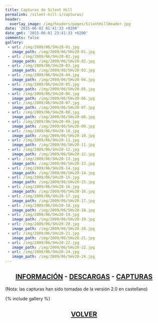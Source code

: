 ```yaml
---
title: Capturas de Silent Hill
permalink: /silent-hill-1/capturas/
header:
  overlay_image: /img/headers/pages/SilentHillHeader.jpg
date: '2015-06-02 01:41:33 +0200'
date_gmt: '2015-06-01 23:41:33 +0200'
comments: false
gallery:
 - url: /img/2009/06/SHv20-01.jpg
   image_path: /img/2009/06/SHv20-01.jpg
 - url: /img/2009/06/SHv20-02.jpg
   image_path: /img/2009/06/SHv20-02.jpg
 - url: /img/2009/06/SHv20-03.jpg
   image_path: /img/2009/06/SHv20-03.jpg
 - url: /img/2009/06/SHv20-04.jpg
   image_path: /img/2009/06/SHv20-04.jpg
 - url: /img/2009/06/SHv20-05.jpg
   image_path: /img/2009/06/SHv20-05.jpg
 - url: /img/2009/06/SHv20-06.jpg
   image_path: /img/2009/06/SHv20-06.jpg
 - url: /img/2009/06/SHv20-07.jpg
   image_path: /img/2009/06/SHv20-07.jpg
 - url: /img/2009/06/SHv20-08.jpg
   image_path: /img/2009/06/SHv20-08.jpg
 - url: /img/2009/06/SHv20-09.jpg
   image_path: /img/2009/06/SHv20-09.jpg
 - url: /img/2009/06/SHv20-10.jpg
   image_path: /img/2009/06/SHv20-10.jpg
 - url: /img/2009/06/SHv20-11.jpg
   image_path: /img/2009/06/SHv20-11.jpg
 - url: /img/2009/06/SHv20-12.jpg
   image_path: /img/2009/06/SHv20-12.jpg
 - url: /img/2009/06/SHv20-13.jpg
   image_path: /img/2009/06/SHv20-13.jpg
 - url: /img/2009/06/SHv20-14.jpg
   image_path: /img/2009/06/SHv20-14.jpg
 - url: /img/2009/06/SHv20-15.jpg
   image_path: /img/2009/06/SHv20-15.jpg
 - url: /img/2009/06/SHv20-16.jpg
   image_path: /img/2009/06/SHv20-16.jpg
 - url: /img/2009/06/SHv20-17.jpg
   image_path: /img/2009/06/SHv20-17.jpg
 - url: /img/2009/06/SHv20-18.jpg
   image_path: /img/2009/06/SHv20-18.jpg
 - url: /img/2009/06/SHv20-19.jpg
   image_path: /img/2009/06/SHv20-19.jpg
 - url: /img/2009/06/SHv20-20.jpg
   image_path: /img/2009/06/SHv20-20.jpg
 - url: /img/2009/06/SHv20-21.jpg
   image_path: /img/2009/06/SHv20-21.jpg
 - url: /img/2009/06/SHv20-22.jpg
   image_path: /img/2009/06/SHv20-22.jpg
 - url: /img/2009/06/SHv20-24.jpg
   image_path: /img/2009/06/SHv20-24.jpg
---
```

<h2 style="text-align: center;"><strong><a href="/silent-hill-1/informacion/">INFORMACIÓN</a> - <a href="/silent-hill-1/descargar/">DESCARGAS</a> - <a href="/silent-hill-1/capturas/">CAPTURAS</a></strong></h2>

(Nota: las capturas han sido tomadas de la versión 2.0 en castellano)

{% include gallery %}

<h2 style="text-align: center;"><strong><a href="/silent-hill-1/">VOLVER</a></strong></h2>



